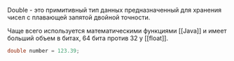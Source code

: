 Double - это примитивный тип данных предназначенный для хранения чисел с плавающей запятой двойной точности. 

Чаще всего используется математическими функциями [[Java]] и имеет больший объем в битах, 64 бита против 32 у [[float]].

```java
double number = 123.39;
```